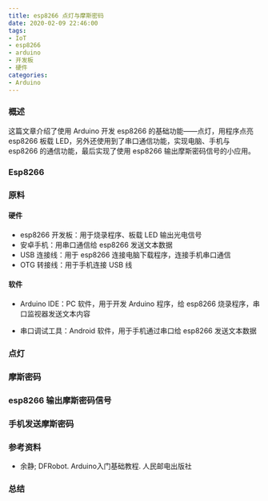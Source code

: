 ```yaml
---
title: esp8266 点灯与摩斯密码
date: 2020-02-09 22:46:00
tags:
- IoT
- esp8266
- arduino
- 开发板
- 硬件
categories:
- Arduino
---
```


### 概述

这篇文章介绍了使用 Arduino 开发 esp8266 的基础功能——点灯，用程序点亮 esp8266 板载 LED，另外还使用到了串口通信功能，实现电脑、手机与 esp8266 的通信功能，最后实现了使用 esp8266 输出摩斯密码信号的小应用。

### Esp8266



### 原料

#### 硬件

- esp8266 开发板：用于烧录程序、板载 LED 输出光电信号
- 安卓手机：用串口通信给 esp8266 发送文本数据
- USB 连接线：用于 esp8266 连接电脑下载程序，连接手机串口通信
- OTG 转接线：用于手机连接 USB 线

#### 软件

- Arduino IDE：PC 软件，用于开发 Arduino 程序，给 esp8266 烧录程序，串口监视器发送文本内容

- 串口调试工具：Android 软件，用于手机通过串口给 esp8266 发送文本数据

  

### 点灯



### 摩斯密码



### esp8266 输出摩斯密码信号



### 手机发送摩斯密码



### 参考资料

- 余静; DFRobot. Arduino入门基础教程. 人民邮电出版社

### 总结

